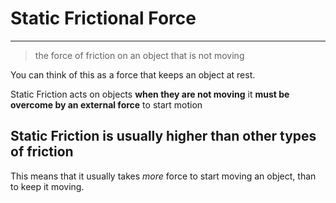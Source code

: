 # Static Frictional Force
---

> the force of friction on an object that is not moving

You can think of this as a force that keeps an object at rest.

Static Friction acts on objects **when they are not moving**
it **must be overcome by an external force** to start motion

## Static Friction is usually higher than other types of friction
This means that it usually takes *more* force to start moving an object, than to keep it moving.




